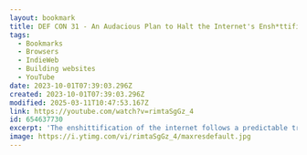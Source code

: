 ```yaml
---
layout: bookmark
title: DEF CON 31 - An Audacious Plan to Halt the Internet's Ensh*ttification - Cory Doctorow
tags:
  - Bookmarks
  - Browsers
  - IndieWeb
  - Building websites
  - YouTube
date: 2023-10-01T07:39:03.296Z
created: 2023-10-01T07:39:03.296Z
modified: 2025-03-11T10:47:53.167Z
link: https://youtube.com/watch?v=rimtaSgGz_4
id: 654637730
excerpt: 'The enshittification of the internet follows a predictable trajectory: first, platforms are good to their users; then they abuse their users to make things better for their business customers; finally, they abuse those business customers to claw back all the value for themselves. Then, they die. It doesn''t have to be this way.'
image: https://i.ytimg.com/vi/rimtaSgGz_4/maxresdefault.jpg
---
```

